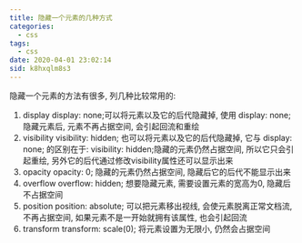 ```yaml
---
title: 隐藏一个元素的几种方式
categories: 
  - css
tags: 
  - css
date: 2020-04-01 23:02:14
sid: k8hxqlm8s3
---
```

隐藏一个元素的方法有很多, 列几种比较常用的:
1. display
display: none;可以将元素以及它的后代隐藏掉, 使用 display: none; 隐藏元素后, 元素不再占据空间, 会引起回流和重绘
2. visibility
visibility: hidden; 也可以将元素以及它的后代隐藏掉, 它与 display: none; 的区别在于: visibility: hidden;隐藏的元素仍然占据空间, 所以它只会引起重绘, 另外它的后代通过修改visibility属性还可以显示出来
3. opacity
opacity: 0; 隐藏的元素仍然占据空间, 隐藏后它的后代不能显示出来
4. overflow
overflow: hidden; 想要隐藏元素, 需要设置元素的宽高为0, 隐藏后不占据空间
5. position
position: absolute; 可以把元素移出视线, 会使元素脱离正常文档流, 不再占据空间, 如果元素不是一开始就拥有该属性, 也会引起回流
6. transform
transform: scale(0); 将元素设置为无限小, 仍然会占据空间